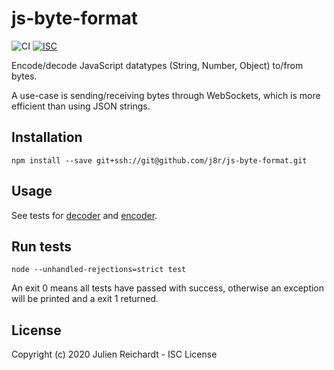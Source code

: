 # js-byte-format

![CI](https://github.com/j8r/js-byte-format/workflows/CI/badge.svg)
[![ISC](https://img.shields.io/badge/License-ISC-blue.svg?style=flat-square)](https://en.wikipedia.org/wiki/ISC_license)

Encode/decode JavaScript datatypes (String, Number, Object) to/from bytes.

A use-case is sending/receiving bytes through WebSockets, which is more efficient than using JSON strings.

## Installation

`npm install --save git+ssh://git@github.com/j8r/js-byte-format.git`

## Usage

See tests for [decoder](test/decoder_test.js) and [encoder](test/encoder_test.js).

## Run tests

`node --unhandled-rejections=strict test`

An exit 0 means all tests have passed with success, otherwise an exception will be printed and a exit 1 returned.

## License

Copyright (c) 2020 Julien Reichardt - ISC License
